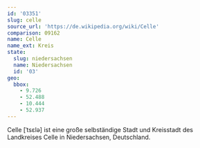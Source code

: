 ```yaml
---
id: '03351'
slug: celle
source_url: 'https://de.wikipedia.org/wiki/Celle'
comparison: 09162
name: Celle
name_ext: Kreis
state:
  slug: niedersachsen
  name: Niedersachsen
  id: '03'
geo:
  bbox:
    - 9.726
    - 52.488
    - 10.444
    - 52.937
---
```


Celle [ˈtsɛlə] ist eine große selbständige Stadt und Kreisstadt des Landkreises Celle in Niedersachsen, Deutschland.
